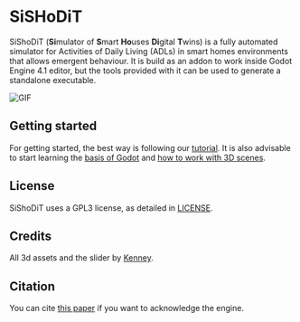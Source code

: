 # SiSHoDiT
SiShoDiT (**Si**mulator of **S**mart **Ho**uses **Di**gital **T**wins) is a fully automated simulator for Activities of Daily Living (ADLs) in smart homes environments that allows emergent behaviour. It is build as an addon to work inside Godot Engine 4.1 editor, but the tools provided with it can be used to generate a standalone executable.

![GIF](docs/figures/simulation.gif)

## Getting started
For getting started, the best way is following our [tutorial](docs/tutorial.md). It is also advisable to start learning the [basis of Godot](https://docs.godotengine.org/en/stable/getting_started/step_by_step/index.html) and [how to work with 3D scenes](https://docs.godotengine.org/en/stable/getting_started/first_3d_game/index.html).

## License
SiShoDiT uses a GPL3 license, as detailed in [LICENSE](LICENSE).

## Credits
All 3d assets and the slider by [Kenney](https://www.kenney.nl/).

## Citation
You can cite [this paper](https://doi.org/10.1007) if you want to acknowledge the engine.